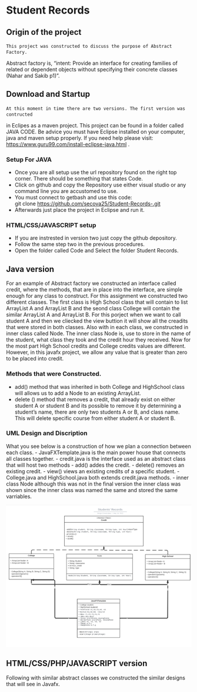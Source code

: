# Student Records
## Origin of the project
    This project was constructed to discuss the purpose of Abstract Factory. 
  Abstract factory is, “intent: Provide an interface for creating families of 
  related or dependent objects without specifying their concrete classes (Nahar 
  and Sakib p1)”.

## Download and Startup
    At this moment in time there are two versions. The first version was contructed 
  in Eclipes as a maven project. This project can be found in a folder called JAVA 
  CODE. 
  Be advice you must have Eclipse installed on your computer, java and maven 
  setup properly. 
  If you need help please visit: https://www.guru99.com/install-eclipse-java.html .
  
  ### Setup For JAVA
  - Once you are all setup use the url repository found on the right top corner. 
  There should be something that states Code. 
  - Click on github and copy the Repository use either visual studio or any command 
  line you are accustomed to use. 
  - You must connect to getbash and use this code:  
  git clone https://github.com/secova25/Student-Records-.git 
  - Afterwards just place the project in Eclipse and run it. 
  
  ### HTML/CSS/JAVASCRIPT setup
  - If you are instrested in version two just copy the github depository.
  - Follow the same step two in the previous procedures.
  - Open the folder called Code and Select the folder Student Records.

## Java version
 For an example of Abstract factory we constructed  an interface called credit, 
 where the methods, that are in place into the interface, are simple enough for any 
 class to construct. For this assignment we constructed two different classes. The 
 first class is High School class that will contain to list ArrayList A and 
 ArrayList B and the seond class College will contain the similar ArrayList A and 
 ArrayList B. For this porject when we want to call student A and then we cliecked 
 the view buttion it will show all the creadits that were stored in both classes. 
 Also with in each class, we constructed in inner class called Node. The inner 
 class Node is, use to store in the name of the student, what class they took and 
 the credit hour they received. Now for the most part High School credits and 
 College credits values are different. However, in this javafx project, we allow 
 any value that is greater than zero to be placed into credit. 

   ### Methods that were Constructed.
   - add() method that was inherited in both College and HighSchool class will 
     allows us to add a Node to an existing ArrayList. 
  - delete () method that removes a credit, that already exist on either student A 
     or student B and its possible to remove it by determining a student’s
    name, there are only two students A or B, and class name. 
    This will delete specific course from either student A or student B. 
  
 ### UML Design and Discription
 What you see below is a construction of how we plan a connection between each 
 class.
    - JavaFXTemplate.java is the main power house that connects all classes 
    together.
    - credit.java is the interface used as an abstract class that will host two 
    methods
            - add() addes the credit. 
            - delete() removes an existing credit.
            - view() views an existing credits of a specific student. 
    - College.java and HighSchool.java both extends credit.java methods. 
    - inner class Node although this was not in the final version the inner class
      was shown since the inner class was named the same and stored the same 
      varriables.
    
 ![UML Classes](/Documents/umlClass.png)
    
 ## HTML/CSS/PHP/JAVASCRIPT version
  Following with similar abstract classes we constructed the similar designs that will see in Javafx.
